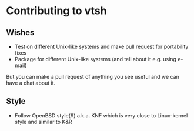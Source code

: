 # Contributing to vtsh

## Wishes

* Test on different Unix-like systems and make pull request for portability
  fixes
* Package for different Unix-like systems (and tell about it e.g. using e-mail)

But you can make a pull request of anything you see useful and we can have
a chat about it.

## Style

* Follow OpenBSD style(9) a.k.a. KNF which is very close to Linux-kernel style and similar to K&R
